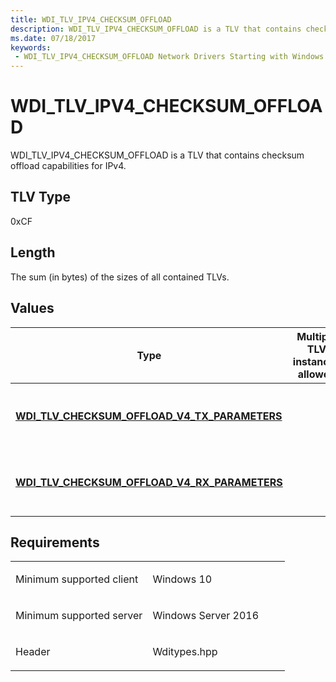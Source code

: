 ```yaml
---
title: WDI_TLV_IPV4_CHECKSUM_OFFLOAD
description: WDI_TLV_IPV4_CHECKSUM_OFFLOAD is a TLV that contains checksum offload capabilities for IPv4.
ms.date: 07/18/2017
keywords:
 - WDI_TLV_IPV4_CHECKSUM_OFFLOAD Network Drivers Starting with Windows Vista
---
```


# WDI\_TLV\_IPV4\_CHECKSUM\_OFFLOAD


WDI\_TLV\_IPV4\_CHECKSUM\_OFFLOAD is a TLV that contains checksum offload capabilities for IPv4.

## TLV Type


0xCF

## Length


The sum (in bytes) of the sizes of all contained TLVs.

## Values


| Type                                                                                                 | Multiple TLV instances allowed | Optional | Description                                  |
|------------------------------------------------------------------------------------------------------|--------------------------------|----------|----------------------------------------------|
| [**WDI\_TLV\_CHECKSUM\_OFFLOAD\_V4\_TX\_PARAMETERS**](wdi-tlv-checksum-offload-v4-tx-parameters.md) |                                |          | Parameters for Tx checksum offload for IPv4. |
| [**WDI\_TLV\_CHECKSUM\_OFFLOAD\_V4\_RX\_PARAMETERS**](wdi-tlv-checksum-offload-v4-rx-parameters.md) |                                |          | Parameters for Rx checksum offload for IPv4. |

 

## Requirements

<table>
<colgroup>
<col width="50%" />
<col width="50%" />
</colgroup>
<tbody>
<tr class="odd">
<td><p>Minimum supported client</p></td>
<td><p>Windows 10</p></td>
</tr>
<tr class="even">
<td><p>Minimum supported server</p></td>
<td><p>Windows Server 2016</p></td>
</tr>
<tr class="odd">
<td><p>Header</p></td>
<td>Wditypes.hpp</td>
</tr>
</tbody>
</table>

 

 




